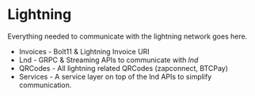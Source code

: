 # Lightning

Everything needed to communicate with the lightning network goes here.

* Invoices - Bolt11 & Lightning Invoice URI
* Lnd - GRPC & Streaming APIs to communicate with *lnd*
* QRCodes - All lightning related QRCodes (zapconnect, BTCPay)
* Services - A service layer on top of the lnd APIs to simplify communication.

